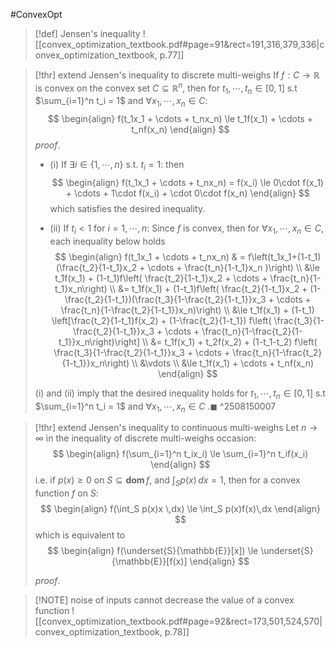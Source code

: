 #ConvexOpt 

> [!def] Jensen's inequality 
> ![[convex_optimization_textbook.pdf#page=91&rect=191,316,379,336|convex_optimization_textbook, p.77]]

> [!thr] extend Jensen's inequality to discrete multi-weighs
> If $f: C \rightarrow \mathbb{R}$ is convex on the convex set $C \subseteq \mathbb{R}^n$, then for $t_1,\cdots, t_n \in [0,1]$ s.t $\sum_{i=1}^n t_i = 1$ and $\forall x_1,\cdots,x_n \in C$:
> $$
> \begin{align}
> f(t_1x_1 + \cdots + t_nx_n) \le t_1f(x_1) + \cdots + t_nf(x_n)
\end{align}
> $$
> $proof.$
> - (i) If $\exists i \in \{1,\cdots,n\}$ s.t. $t_i = 1$:
> then
> $$
> \begin{align}
> f(t_1x_1 + \cdots + t_nx_n)  = f(x_i) 
> \le 0\cdot f(x_1) + \cdots + 1\cdot f(x_i) + \cdot 0\cdot f(x_n)
\end{align}
> $$
> which satisfies the desired inequality.
> 
> - (ii) If $t_i < 1$ for $i=1,\cdots,n$:
> Since $f$ is convex, then for $\forall x_1,\cdots,x_n \in C$, each inequality below holds
> $$
>\begin{align}
>f(t_1x_1 + \cdots + t_nx_n) & = f\left(t_1x_1+(1-t_1)(\frac{t_2}{1-t_1}x_2 + \cdots + \frac{t_n}{1-t_1}x_n )\right) \\
 &\le t_1f(x_1) + (1-t_1)f\left( \frac{t_2}{1-t_1}x_2 + \cdots + \frac{t_n}{1-t_1}x_n\right) \\
 &= t_1f(x_1) + (1-t_1)f\left( \frac{t_2}{1-t_1}x_2 + (1-\frac{t_2}{1-t_1})(\frac{t_3}{1-\frac{t_2}{1-t_1}}x_3 + \cdots + \frac{t_n}{1-\frac{t_2}{1-t_1}}x_n)\right) \\
 &\le t_1f(x_1) +  (1-t_1) \left[\frac{t_2}{1-t_1}f(x_2) + (1-\frac{t_2}{1-t_1}) f\left( \frac{t_3}{1-\frac{t_2}{1-t_1}}x_3 + \cdots + \frac{t_n}{1-\frac{t_2}{1-t_1}}x_n\right)\right] \\
 &= t_1f(x_1) + t_2f(x_2) + (1-t_1-t_2)  f\left( \frac{t_3}{1-\frac{t_2}{1-t_1}}x_3 + \cdots + \frac{t_n}{1-\frac{t_2}{1-t_1}}x_n\right) \\
 &\vdots \\
 &\le t_1f(x_1) + \cdots + t_nf(x_n)
\end{align}
> $$
> 
> (i) and (ii) imply that the desired inequality holds for $t_1,\cdots, t_n \in [0,1]$ s.t $\sum_{i=1}^n t_i = 1$ and $\forall x_1,\cdots,x_n \in C$ .$\blacksquare$
> ^2508150007

> [!thr]  extend Jensen's inequality to continuous multi-weighs
> Let $n\rightarrow \infty$ in the inequality of discrete multi-weighs occasion:
> $$
> \begin{align}
> f(\sum_{i=1}^n t_ix_i) \le \sum_{i=1}^n t_if(x_i)
\end{align}
> $$
> i.e. if $p(x) \ge 0$ on $S \subseteq \mathbf{dom} \,f$, and $\int_S p(x) \,dx = 1$, then for a convex function $f$ on $S$:
> $$
> \begin{align}
> f(\int_S p(x)x \,dx) \le \int_S p(x)f(x)\,dx
\end{align}
> $$
> which is equivalent to 
> $$
> \begin{align}
> f(\underset{S}{\mathbb{E}}[x]) \le \underset{S}{\mathbb{E}}[f(x)]
\end{align}
> $$
> 
> $proof.$

> [!NOTE] noise of inputs cannot decrease the value of a convex function
> ![[convex_optimization_textbook.pdf#page=92&rect=173,501,524,570|convex_optimization_textbook, p.78]]

